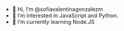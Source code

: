 - 👋 Hi, I’m @sofiavalentinagonzalezm
- 👀 I’m interested in JavaScript and Python.
- 🌱 I’m currently learning Node.JS


<!---
sofiavalentinagonzalezm/sofiavalentinagonzalezm is a ✨ special ✨ repository because its `README.md` (this file) appears on your GitHub profile.
You can click the Preview link to take a look at your changes.
--->

